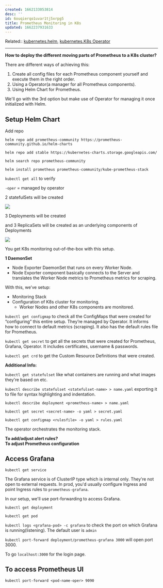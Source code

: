 ```yaml
---
created: 1662133053814
desc: ''
id: 6ouqierqo1uvar1tj5xrpg5
title: Prometheus Monitoring in K8s
updated: 1662237931633
---
```

   
Related::  [kubernetes.helm](../devlog/kubernetes.helm.md), [kubernetes.K8s Operator](../devlog/kubernetes.K8s%20Operator.md)   
   
   
---   
   
**How to deploy the different moving parts of Prometheus to a K8s cluster?**   
   
There are different ways of achieving this:   
   
1. Create all config files for each Prometheus component yourself and execute them in the right order.   
2. Using a Operator(a manager for all Prometheus components).   
3. Using Helm Chart for Prometheus.   
   
We'll go with the 3rd option but make use of Operator for managing it once initialized with Helm.   
   
## Setup Helm Chart   
   
Add repo   
   
`helm repo add prometheus-community https://prometheus-community.github.io/helm-charts`   
   
`helm repo add stable https://kubernetes-charts.storage.googleapis.com/`   
   
`helm search repo prometheus-community`   
   
`helm install prometheus prometheus-community/kube-prometheus-stack`   
   
`kubectl get all` to verify   
   
`-oper` = managed by operator   
   
2 statefulSets will be created   
   
![](https://res.cloudinary.com/zubayr/image/upload/v1662235281/wiki/zj4ig2c9niuscbmndkbn.png)   
   
3 Deployments will be created   
   
and 3 ReplicaSets will be created as an underlying components of Deployments   
   
![](https://res.cloudinary.com/zubayr/image/upload/v1662235320/wiki/kkbx0mm5u6bc3skpflyv.png)   
   
You get K8s monitoring out-of-the-box with this setup.   
   
**1 DaemonSet**   
   
   
- Node Exporter DaemonSet that runs on every Worker Node.   
- Node Exporter component basically connects to the Server and translates the Worker Node metrics to Prometheus metrics for scraping.   
   
With this, we’ve setup:   
   
   
- Monitoring Stack   
- Configuration of K8s cluster for monitoring.   
  - Worker Nodes and other K8s components are monitored.   
   
`kubectl get configmap` to check all the ConfigMaps that were created for “configuring” this entire setup. They’re managed by Operator. It informs how to connect to default metrics (scraping). It also has the default rules file for Prometheus.   
   
`kubectl get secret` to get all the secrets that were created for Prometheus, Grafana, Operator. It includes certificates, username & passwords.   
   
`kubectl get crd` to get the Custom Resource Definitions that were created.   
   
**Additional Info:**   
   
`kubectl get statefulset` like what containers are running and what images they're based on etc.   
   
`kubectl describe statefulset <statefulset-name> > name.yaml` exporting it to file for syntax highlighting and indentation.   
   
`kubectl describe deployment <prometheus-name> > name.yaml`   
   
`kubectl get secret <secret-name> -o yaml > secret.yaml`   
   
`kubectl get configmap <rulesfile> -o yaml > rules.yaml`   
   
The operator orchestrates the monitoring stack.   
   
**To add/adjust alert rules?**   
**To adjust Prometheus configuration**   
   
## Access Grafana   
   
`kubectl get service`   
   
The Grafana service is of ClusterIP type which is internal only. They're not open to external requests. In prod, you'd usually configure Ingress and point Ingress rules to `prometheus-grafana`.   
   
In our setup, we'll use port-forwarding to access Grafana.   
   
`kubectl get deployment`   
   
`kubectl get pod`   
   
`kubectl logs <grafana-pod> -c grafana` to check the port on which Grafana is running(listening). The default user is `admin`   
   
`kubectl port-forward deployment/prometheus-grafana 3000` will open port 3000.   
   
To go `localhost:3000` for the login page.   
   
## To access Prometheus UI   
   
`kubectl port-forward <pod-name-oper> 9090`
